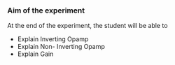 ### Aim of the experiment

At the end of the experiment, the student will be able to
- Explain Inverting Opamp
- Explain Non- Inverting Opamp
- Explain Gain
